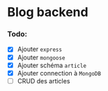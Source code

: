 # Blog backend

### Todo:
- [x] Ajouter `express`
- [x] Ajouter `mongoose`
- [x] Ajouter schéma `article` 
- [x] Ajouter connection à `MongoDB`
- [ ] CRUD des articles
